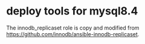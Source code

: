 deploy tools for mysql8.4
=========

The innodb_replicaset role is copy and modified from https://github.com/innodb/ansible-innodb-replicaset.
